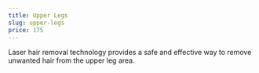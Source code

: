 ```yaml
---
title: Upper Legs
slug: upper-legs
price: 175
---
```


Laser hair removal technology provides a safe and effective way to remove unwanted hair from the upper leg area.
